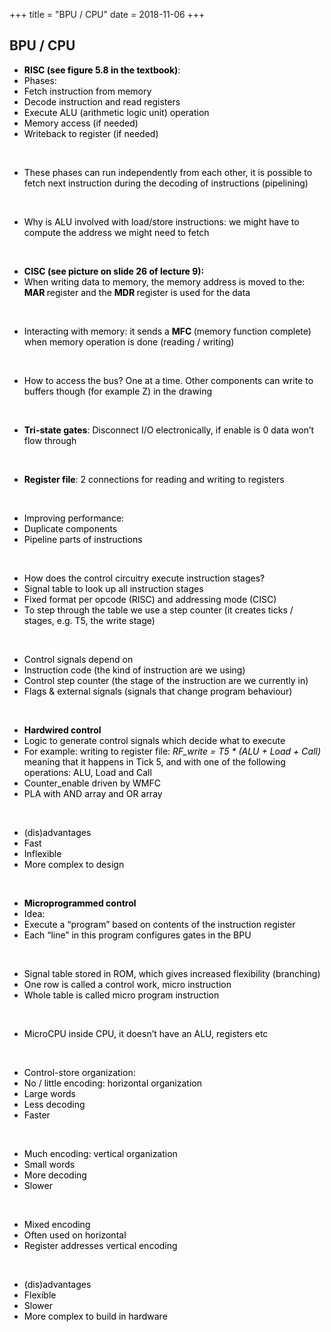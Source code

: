 +++
title = "BPU / CPU"
date = 2018-11-06
+++
<h2>BPU / CPU</h2><ul><li><strong style="background-color: transparent; color: rgb(0, 0, 0);">RISC (see figure 5.8 in the textbook)</strong><span style="background-color: transparent; color: rgb(0, 0, 0);">:</span></li><li class="ql-indent-1"><span style="background-color: transparent; color: rgb(0, 0, 0);">Phases:</span></li><li class="ql-indent-2"><span style="background-color: transparent; color: rgb(0, 0, 0);">Fetch instruction from memory</span></li><li class="ql-indent-2"><span style="background-color: transparent; color: rgb(0, 0, 0);">Decode instruction and read registers</span></li><li class="ql-indent-2"><span style="background-color: transparent; color: rgb(0, 0, 0);">Execute ALU (arithmetic logic unit) operation</span></li><li class="ql-indent-2"><span style="background-color: transparent; color: rgb(0, 0, 0);">Memory access (if needed)</span></li><li class="ql-indent-2"><span style="background-color: transparent; color: rgb(0, 0, 0);">Writeback to register (if needed)</span></li></ul><p><br></p><ul><li class="ql-indent-1"><span style="background-color: transparent; color: rgb(0, 0, 0);">These phases can run independently from each other, it is possible to fetch next instruction during the decoding of instructions (pipelining)</span></li></ul><p><br></p><ul><li class="ql-indent-1"><span style="background-color: transparent; color: rgb(0, 0, 0);">Why is ALU involved with load/store instructions: we might have to compute the address we might need to fetch</span></li></ul><p><br></p><ul><li><strong style="background-color: transparent; color: rgb(0, 0, 0);">CISC (see picture on slide 26 of lecture 9):</strong></li><li class="ql-indent-1"><span style="background-color: transparent; color: rgb(0, 0, 0);">When writing data to memory, the memory address is moved to the: </span><strong style="background-color: transparent; color: rgb(0, 0, 0);">MAR </strong><span style="background-color: transparent; color: rgb(0, 0, 0);">register and the </span><strong style="background-color: transparent; color: rgb(0, 0, 0);">MDR </strong><span style="background-color: transparent; color: rgb(0, 0, 0);">register is used for the data</span></li></ul><p><br></p><ul><li class="ql-indent-1"><span style="background-color: transparent; color: rgb(0, 0, 0);">Interacting with memory: it sends a </span><strong style="background-color: transparent; color: rgb(0, 0, 0);">MFC </strong><span style="background-color: transparent; color: rgb(0, 0, 0);">(memory function complete) when memory operation is done (reading / writing)</span></li></ul><p><br></p><ul><li class="ql-indent-1"><span style="background-color: transparent; color: rgb(0, 0, 0);">How to access the bus? One at a time. Other components can write to buffers though (for example Z) in the drawing</span></li></ul><p><br></p><ul><li class="ql-indent-1"><strong style="background-color: transparent; color: rgb(0, 0, 0);">Tri-state gates</strong><span style="background-color: transparent; color: rgb(0, 0, 0);">: Disconnect I/O electronically, if enable is 0 data won’t flow through</span></li></ul><p><br></p><ul><li class="ql-indent-1"><strong style="background-color: transparent; color: rgb(0, 0, 0);">Register file</strong><span style="background-color: transparent; color: rgb(0, 0, 0);">: 2 connections for reading and writing to registers</span></li></ul><p><br></p><ul><li><span style="background-color: transparent; color: rgb(0, 0, 0);">Improving performance:</span></li><li class="ql-indent-1"><span style="background-color: transparent; color: rgb(0, 0, 0);">Duplicate components</span></li><li class="ql-indent-1"><span style="background-color: transparent; color: rgb(0, 0, 0);">Pipeline parts of instructions</span></li></ul><p><br></p><ul><li><span style="background-color: transparent; color: rgb(0, 0, 0);">How does the control circuitry execute instruction stages?</span></li><li class="ql-indent-1"><span style="background-color: transparent; color: rgb(0, 0, 0);">Signal table to look up all instruction stages</span></li><li class="ql-indent-2"><span style="background-color: transparent; color: rgb(0, 0, 0);">Fixed format per opcode (RISC) and addressing mode (CISC)</span></li><li class="ql-indent-2"><span style="background-color: transparent; color: rgb(0, 0, 0);">To step through the table we use a step counter (it creates ticks / stages, e.g. T5, the write stage)</span></li></ul><p><br></p><ul><li class="ql-indent-1"><span style="background-color: transparent; color: rgb(0, 0, 0);">Control signals depend on</span></li><li class="ql-indent-2"><span style="background-color: transparent; color: rgb(0, 0, 0);">Instruction code (the kind of instruction are we using)</span></li><li class="ql-indent-2"><span style="background-color: transparent; color: rgb(0, 0, 0);">Control step counter (the stage of the instruction are we currently in)</span></li><li class="ql-indent-2"><span style="background-color: transparent; color: rgb(0, 0, 0);">Flags &amp; external signals (signals that change program behaviour)</span></li></ul><p><br></p><ul><li><strong style="background-color: transparent; color: rgb(0, 0, 0);">Hardwired control</strong></li><li class="ql-indent-1"><span style="background-color: transparent; color: rgb(0, 0, 0);">Logic to generate control signals which decide what to execute</span></li><li class="ql-indent-2"><span style="background-color: transparent; color: rgb(0, 0, 0);">For example: writing to register file: </span><em style="background-color: transparent; color: rgb(0, 0, 0);">RF_write = T5 * (ALU + Load + Call)</em><span style="background-color: transparent; color: rgb(0, 0, 0);"> meaning that it happens in Tick 5, and with one of the following operations: ALU, Load and Call</span></li><li class="ql-indent-2"><span style="background-color: transparent; color: rgb(0, 0, 0);">Counter_enable driven by WMFC</span></li><li class="ql-indent-2"><span style="background-color: transparent; color: rgb(0, 0, 0);">PLA with AND array and OR array</span></li></ul><p><br></p><ul><li class="ql-indent-1"><span style="background-color: transparent; color: rgb(0, 0, 0);">(dis)advantages</span></li><li class="ql-indent-2"><span style="background-color: transparent; color: rgb(0, 0, 0);">Fast</span></li><li class="ql-indent-2"><span style="background-color: transparent; color: rgb(0, 0, 0);">Inflexible</span></li><li class="ql-indent-2"><span style="background-color: transparent; color: rgb(0, 0, 0);">More complex to design</span></li></ul><p><br></p><ul><li><strong style="background-color: transparent; color: rgb(0, 0, 0);">Microprogrammed control</strong></li><li class="ql-indent-1"><span style="background-color: transparent; color: rgb(0, 0, 0);">Idea:</span></li><li class="ql-indent-2"><span style="background-color: transparent; color: rgb(0, 0, 0);">Execute a “program” based on contents of the instruction register</span></li><li class="ql-indent-2"><span style="background-color: transparent; color: rgb(0, 0, 0);">Each “line” in this program configures gates in the BPU</span></li></ul><p><br></p><ul><li class="ql-indent-1"><span style="background-color: transparent; color: rgb(0, 0, 0);">Signal table stored in ROM, which gives increased flexibility (branching)</span></li><li class="ql-indent-2"><span style="background-color: transparent; color: rgb(0, 0, 0);">One row is called a control work, micro instruction</span></li><li class="ql-indent-2"><span style="background-color: transparent; color: rgb(0, 0, 0);">Whole table is called micro program instruction</span></li></ul><p><br></p><ul><li class="ql-indent-1"><span style="background-color: transparent; color: rgb(0, 0, 0);">MicroCPU inside CPU, it doesn’t have an ALU, registers etc</span></li></ul><p><br></p><ul><li class="ql-indent-1"><span style="background-color: transparent; color: rgb(0, 0, 0);">Control-store organization:</span></li><li class="ql-indent-2"><span style="background-color: transparent; color: rgb(0, 0, 0);">No / little encoding: horizontal organization</span></li><li class="ql-indent-3"><span style="background-color: transparent; color: rgb(0, 0, 0);">Large words</span></li><li class="ql-indent-3"><span style="background-color: transparent; color: rgb(0, 0, 0);">Less decoding</span></li><li class="ql-indent-3"><span style="background-color: transparent; color: rgb(0, 0, 0);">Faster</span></li></ul><p><br></p><ul><li class="ql-indent-2"><span style="background-color: transparent; color: rgb(0, 0, 0);">Much encoding: vertical organization</span></li><li class="ql-indent-3"><span style="background-color: transparent; color: rgb(0, 0, 0);">Small words</span></li><li class="ql-indent-3"><span style="background-color: transparent; color: rgb(0, 0, 0);">More decoding</span></li><li class="ql-indent-3"><span style="background-color: transparent; color: rgb(0, 0, 0);">Slower</span></li></ul><p><br></p><ul><li class="ql-indent-2"><span style="background-color: transparent; color: rgb(0, 0, 0);">Mixed encoding</span></li><li class="ql-indent-3"><span style="background-color: transparent; color: rgb(0, 0, 0);">Often used on horizontal</span></li><li class="ql-indent-3"><span style="background-color: transparent; color: rgb(0, 0, 0);">Register addresses vertical encoding</span></li></ul><p><br></p><ul><li class="ql-indent-1"><span style="background-color: transparent; color: rgb(0, 0, 0);">(dis)advantages</span></li><li class="ql-indent-2"><span style="background-color: transparent; color: rgb(0, 0, 0);">Flexible</span></li><li class="ql-indent-2"><span style="background-color: transparent; color: rgb(0, 0, 0);">Slower</span></li><li class="ql-indent-2"><span style="background-color: transparent; color: rgb(0, 0, 0);">More complex to build in hardware</span></li></ul>